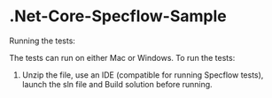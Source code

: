 # .Net-Core-Specflow-Sample


Running the tests:

The tests can run on either Mac or Windows.
To run the tests: 
1) Unzip the file, use an IDE (compatible for running Specflow tests), launch the sln file and Build solution before running.